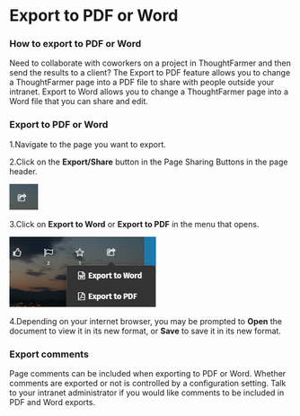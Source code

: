 # Export to PDF or Word



### How to export to PDF or Word

Need to collaborate with coworkers on a project in ThoughtFarmer and then send the results to a client? The Export to PDF feature allows you to change a ThoughtFarmer page into a PDF file to share with people outside your intranet. Export to Word allows you to change a ThoughtFarmer page into a Word file that you can share and edit.

### Export to PDF or Word

1.Navigate to the page you want to export.

2.Click on the **Export/Share** button in the Page Sharing Buttons in the page header.

![](../../.gitbook/assets/1%20%2833%29.png)

3.Click on **Export to Word** or **Export to PDF** in the menu that opens.  


![](../../.gitbook/assets/2%20%2835%29.png)



4.Depending on your internet browser, you may be prompted to **Open** the document to view it in its new format, or **Save** to save it in its new format.

### Export comments

Page comments can be included when exporting to PDF or Word. Whether comments are exported or not is controlled by a configuration setting. Talk to your intranet administrator if you would like comments to be included in PDF and Word exports.

